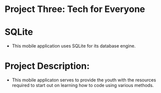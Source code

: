 # Project Three: Tech for Everyone

# SQLite

- This mobile application uses SQLite for its database engine.

# Project Description:

- This mobile applicaton serves to provide the youth with the resources required to start out on learning how to code using various methods.
